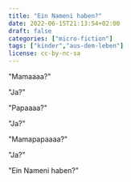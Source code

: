 ```yaml
---
title: "Ein Nameni haben?"
date: 2022-06-15T21:13:54+02:00
draft: false
categories: ["micro-fiction"]
tags: ["kinder","aus-dem-leben"]
license: cc-by-nc-sa
---
```


"Mamaaaa?"

"Ja?"

"Papaaaa?"

"Ja?"

"Mamapapaaaa?"

"Ja?"

"Ein Nameni haben?"

